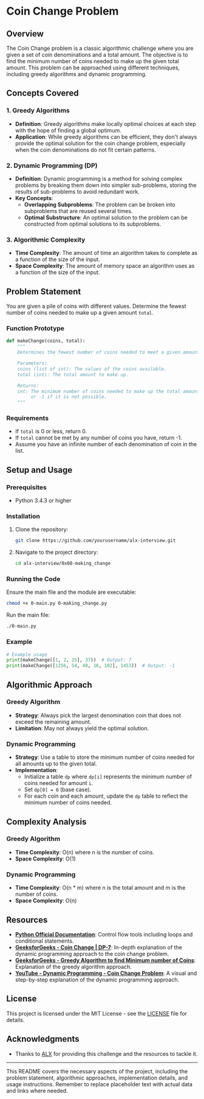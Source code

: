 # Coin Change Problem

## Overview

The Coin Change problem is a classic algorithmic challenge where you are given a set of coin denominations and a total amount. The objective is to find the minimum number of coins needed to make up the given total amount. This problem can be approached using different techniques, including greedy algorithms and dynamic programming.

## Concepts Covered

### 1. Greedy Algorithms

- **Definition**: Greedy algorithms make locally optimal choices at each step with the hope of finding a global optimum.
- **Application**: While greedy algorithms can be efficient, they don't always provide the optimal solution for the coin change problem, especially when the coin denominations do not fit certain patterns.

### 2. Dynamic Programming (DP)

- **Definition**: Dynamic programming is a method for solving complex problems by breaking them down into simpler sub-problems, storing the results of sub-problems to avoid redundant work.
- **Key Concepts**:
  - **Overlapping Subproblems**: The problem can be broken into subproblems that are reused several times.
  - **Optimal Substructure**: An optimal solution to the problem can be constructed from optimal solutions to its subproblems.

### 3. Algorithmic Complexity

- **Time Complexity**: The amount of time an algorithm takes to complete as a function of the size of the input.
- **Space Complexity**: The amount of memory space an algorithm uses as a function of the size of the input.

## Problem Statement

You are given a pile of coins with different values. Determine the fewest number of coins needed to make up a given amount `total`.

### Function Prototype

```python
def makeChange(coins, total):
    """
    Determines the fewest number of coins needed to meet a given amount total.

    Parameters:
    coins (list of int): The values of the coins available.
    total (int): The total amount to make up.

    Returns:
    int: The minimum number of coins needed to make up the total amount,
         or -1 if it is not possible.
    """
```

### Requirements

- If `total` is 0 or less, return 0.
- If `total` cannot be met by any number of coins you have, return -1.
- Assume you have an infinite number of each denomination of coin in the list.

## Setup and Usage

### Prerequisites

- Python 3.4.3 or higher

### Installation

1. Clone the repository:
   ```bash
   git clone https://github.com/yourusername/alx-interview.git
   ```
2. Navigate to the project directory:
   ```bash
   cd alx-interview/0x08-making_change
   ```

### Running the Code

Ensure the main file and the module are executable:

```bash
chmod +x 0-main.py 0-making_change.py
```

Run the main file:

```bash
./0-main.py
```

### Example

```python
# Example usage
print(makeChange([1, 2, 25], 37))  # Output: 7
print(makeChange([1256, 54, 48, 16, 102], 1453))  # Output: -1
```

## Algorithmic Approach

### Greedy Algorithm

- **Strategy**: Always pick the largest denomination coin that does not exceed the remaining amount.
- **Limitation**: May not always yield the optimal solution.

### Dynamic Programming

- **Strategy**: Use a table to store the minimum number of coins needed for all amounts up to the given total.
- **Implementation**:
  - Initialize a table `dp` where `dp[i]` represents the minimum number of coins needed for amount `i`.
  - Set `dp[0] = 0` (base case).
  - For each coin and each amount, update the `dp` table to reflect the minimum number of coins needed.

## Complexity Analysis

### Greedy Algorithm

- **Time Complexity**: O(n) where n is the number of coins.
- **Space Complexity**: O(1)

### Dynamic Programming

- **Time Complexity**: O(n \* m) where n is the total amount and m is the number of coins.
- **Space Complexity**: O(n)

## Resources

- **[Python Official Documentation](https://docs.python.org/3/tutorial/controlflow.html)**: Control flow tools including loops and conditional statements.
- **[GeeksforGeeks - Coin Change | DP-7](https://www.geeksforgeeks.org/coin-change-dp-7/)**: In-depth explanation of the dynamic programming approach to the coin change problem.
- **[GeeksforGeeks - Greedy Algorithm to find Minimum number of Coins](https://www.geeksforgeeks.org/greedy-algorithm-to-find-minimum-number-of-coins/)**: Explanation of the greedy algorithm approach.
- **[YouTube - Dynamic Programming - Coin Change Problem](https://www.youtube.com/watch?v=1R0_7HqNaW0)**: A visual and step-by-step explanation of the dynamic programming approach.

## License

This project is licensed under the MIT License - see the [LICENSE](LICENSE) file for details.

## Acknowledgments

- Thanks to [ALX](https://www.alxafrica.com/) for providing this challenge and the resources to tackle it.

---

This README covers the necessary aspects of the project, including the problem statement, algorithmic approaches, implementation details, and usage instructions. Remember to replace placeholder text with actual data and links where needed.
